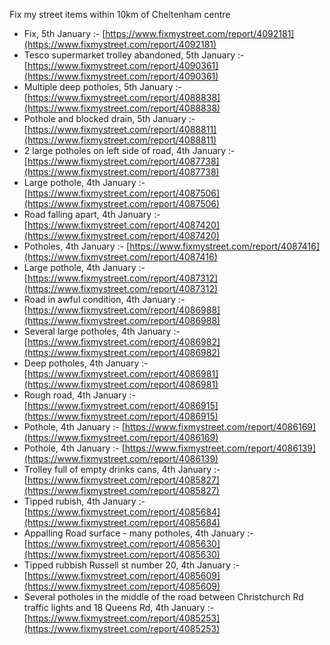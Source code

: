 Fix my street items within 10km of Cheltenham centre

<!-- fix_marker starts -->

- Fix, 5th January :- [https://www.fixmystreet.com/report/4092181](https://www.fixmystreet.com/report/4092181)
- Tesco supermarket trolley abandoned, 5th January :- [https://www.fixmystreet.com/report/4090361](https://www.fixmystreet.com/report/4090361)
- Multiple deep potholes, 5th January :- [https://www.fixmystreet.com/report/4088838](https://www.fixmystreet.com/report/4088838)
- Pothole and blocked drain, 5th January :- [https://www.fixmystreet.com/report/4088811](https://www.fixmystreet.com/report/4088811)
- 2 large potholes on left side of road, 4th January :- [https://www.fixmystreet.com/report/4087738](https://www.fixmystreet.com/report/4087738)
- Large pothole, 4th January :- [https://www.fixmystreet.com/report/4087506](https://www.fixmystreet.com/report/4087506)
- Road falling apart, 4th January :- [https://www.fixmystreet.com/report/4087420](https://www.fixmystreet.com/report/4087420)
- Potholes, 4th January :- [https://www.fixmystreet.com/report/4087416](https://www.fixmystreet.com/report/4087416)
- Large pothole, 4th January :- [https://www.fixmystreet.com/report/4087312](https://www.fixmystreet.com/report/4087312)
- Road in awful condition, 4th January :- [https://www.fixmystreet.com/report/4086988](https://www.fixmystreet.com/report/4086988)
- Several large potholes, 4th January :- [https://www.fixmystreet.com/report/4086982](https://www.fixmystreet.com/report/4086982)
- Deep potholes, 4th January :- [https://www.fixmystreet.com/report/4086981](https://www.fixmystreet.com/report/4086981)
- Rough road, 4th January :- [https://www.fixmystreet.com/report/4086915](https://www.fixmystreet.com/report/4086915)
- Pothole, 4th January :- [https://www.fixmystreet.com/report/4086169](https://www.fixmystreet.com/report/4086169)
- Pothole, 4th January :- [https://www.fixmystreet.com/report/4086139](https://www.fixmystreet.com/report/4086139)
- Trolley full of empty drinks cans, 4th January :- [https://www.fixmystreet.com/report/4085827](https://www.fixmystreet.com/report/4085827)
- Tipped rubish, 4th January :- [https://www.fixmystreet.com/report/4085684](https://www.fixmystreet.com/report/4085684)
- Appalling Road surface - many potholes, 4th January :- [https://www.fixmystreet.com/report/4085630](https://www.fixmystreet.com/report/4085630)
- Tipped rubbish Russell st number 20, 4th January :- [https://www.fixmystreet.com/report/4085609](https://www.fixmystreet.com/report/4085609)
- Several potholes in the middle of the road between Christchurch Rd traffic lights and 18 Queens Rd, 4th January :- [https://www.fixmystreet.com/report/4085253](https://www.fixmystreet.com/report/4085253)

<!-- fix_marker ends -->